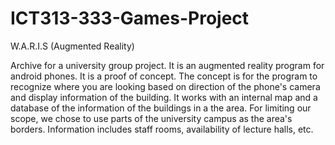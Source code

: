 ICT313-333-Games-Project
========================

W.A.R.I.S (Augmented Reality)

Archive for a university group project. It is an augmented reality program for android phones. It is a proof of concept. The concept is for the program to recognize where you are looking based on direction of the phone's camera and display information of the building. It works with an internal map and a database of the information of the buildings in a the area. For limiting our scope, we chose to use parts of the university campus as the area's borders. Information includes staff rooms, availability of lecture halls, etc.
